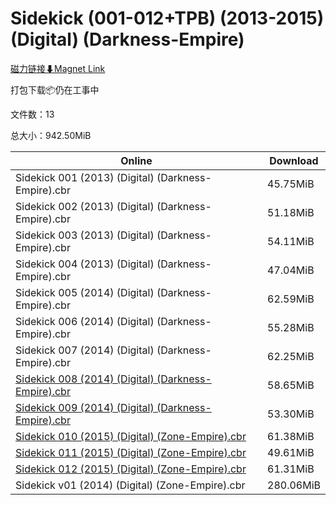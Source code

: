 # Sidekick (001-012+TPB) (2013-2015) (Digital) (Darkness-Empire)

[磁力链接⬇Magnet Link](magnet:?xt=urn:btih:a98ec149ca7272afb0e6d2fbf91d11555d78a327&dn=Sidekick%20%28001-012%2BTPB%29%20%282013-2015%29%20%28Digital%29%20%28Darkness-Empire%29)

打包下载📦仍在工事中

文件数：13

总大小：942.50MiB

Online | Download
--- | ---
Sidekick 001 (2013) (Digital) (Darkness-Empire).cbr | 45.75MiB
Sidekick 002 (2013) (Digital) (Darkness-Empire).cbr | 51.18MiB
Sidekick 003 (2013) (Digital) (Darkness-Empire).cbr | 54.11MiB
Sidekick 004 (2013) (Digital) (Darkness-Empire).cbr | 47.04MiB
Sidekick 005 (2014) (Digital) (Darkness-Empire).cbr | 62.59MiB
Sidekick 006 (2014) (Digital) (Darkness-Empire).cbr | 55.28MiB
Sidekick 007 (2014) (Digital) (Darkness-Empire).cbr | 62.25MiB
[Sidekick 008 (2014) (Digital) (Darkness-Empire).cbr](https://github.com/alicewish/markdown/blob/master/comic/Sidekick-008-2014-Digital-Darkness-Empire-cbr.md) | 58.65MiB
[Sidekick 009 (2014) (Digital) (Darkness-Empire).cbr](https://github.com/alicewish/markdown/blob/master/comic/Sidekick-009-2014-Digital-Darkness-Empire-cbr.md) | 53.30MiB
[Sidekick 010 (2015) (Digital) (Zone-Empire).cbr](https://github.com/alicewish/markdown/blob/master/comic/Sidekick-010-2015-Digital-Zone-Empire-cbr.md) | 61.38MiB
[Sidekick 011 (2015) (Digital) (Zone-Empire).cbr](https://github.com/alicewish/markdown/blob/master/comic/Sidekick-011-2015-Digital-Zone-Empire-cbr.md) | 49.61MiB
[Sidekick 012 (2015) (Digital) (Zone-Empire).cbr](https://github.com/alicewish/markdown/blob/master/comic/Sidekick-012-2015-Digital-Zone-Empire-cbr.md) | 61.31MiB
Sidekick v01 (2014) (Digital) (Zone-Empire).cbr | 280.06MiB